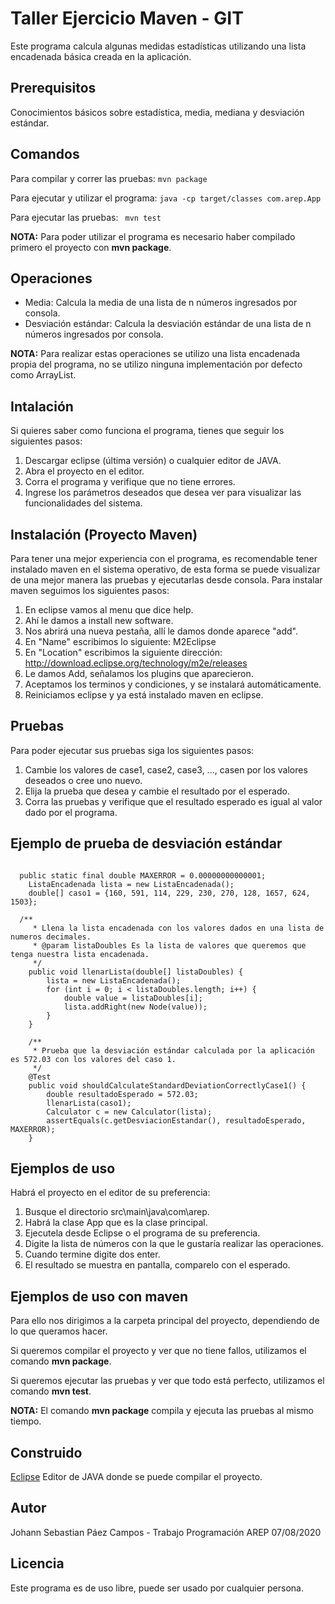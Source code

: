 # Taller Ejercicio Maven - GIT
 
 Este programa calcula algunas medidas estadísticas utilizando una lista encadenada básica creada en la aplicación.
 
 ## Prerequisitos
 
 Conocimientos básicos sobre estadística, media, mediana y desviación estándar.
 
 ## Comandos 
  Para compilar y correr las pruebas: ```mvn package```
  
  Para ejecutar y utilizar el programa: ```java -cp target/classes com.arep.App```

  Para ejecutar las pruebas: ``` mvn test```
  
  **NOTA:** Para poder utilizar el programa es necesario haber compilado primero el proyecto con **mvn package**.
 
 ## Operaciones
 - Media: Calcula la media de una lista de n números ingresados por consola.
 - Desviación estándar: Calcula la desviación estándar de una lista de n números ingresados por consola.
 
 **NOTA:** Para realizar estas operaciones se utilizo una lista encadenada propia del programa, no se utilizo ninguna implementación por defecto como ArrayList.

## Intalación 
Si quieres saber como funciona el programa, tienes que seguir los siguientes pasos:
1. Descargar eclipse (última versión) o cualquier editor de JAVA.
2. Abra el proyecto en el editor.
3. Corra el programa y verifique que no tiene errores.
4. Ingrese los parámetros deseados que desea ver para visualizar las funcionalidades del sistema.

## Instalación (Proyecto Maven)
Para tener una mejor experiencia con el programa, es recomendable tener instalado maven en el sistema operativo,
de esta forma se puede visualizar de una mejor manera las pruebas y ejecutarlas desde consola.
Para instalar maven seguimos los siguientes pasos:
1. En eclipse vamos al menu que dice help.
2. Ahí le damos a install new software.
3. Nos abrirá una nueva pestaña, allí le damos donde aparece "add".
4. En "Name" escribimos lo siguiente: M2Eclipse
5. En "Location" escribimos la siguiente dirección: http://download.eclipse.org/technology/m2e/releases
6. Le damos Add, señalamos los plugins que aparecieron.
7. Aceptamos los terminos y condiciones, y se instalará automáticamente.
8. Reiniciamos eclipse y ya está instalado maven en eclipse.

## Pruebas
Para poder ejecutar sus pruebas siga los siguientes pasos:
1. Cambie los valores de case1, case2, case3, ..., casen por los valores deseados o cree uno nuevo.
2. Elija la prueba que desea y cambie el resultado por el esperado.
3. Corra las pruebas y verifique que el resultado esperado es igual al valor dado por el programa.


## Ejemplo de prueba de desviación estándar
```

  public static final double MAXERROR = 0.00000000000001;
	ListaEncadenada lista = new ListaEncadenada();
	double[] caso1 = {160, 591, 114, 229, 230, 270, 128, 1657, 624, 1503};
  
  /**
	 * Llena la lista encadenada con los valores dados en una lista de numeros decimales. 
	 * @param listaDoubles Es la lista de valores que queremos que tenga nuestra lista encadenada.
	 */
    public void llenarLista(double[] listaDoubles) {
    	lista = new ListaEncadenada();
    	for (int i = 0; i < listaDoubles.length; i++) {
    		double value = listaDoubles[i];
    		lista.addRight(new Node(value));
    	}
    }
    
	/**
     * Prueba que la desviación estándar calculada por la aplicación es 572.03 con los valores del caso 1.
     */
	@Test
	public void shouldCalculateStandardDeviationCorrectlyCase1() {
		double resultadoEsperado = 572.03;
		llenarLista(caso1);
		Calculator c = new Calculator(lista);
		assertEquals(c.getDesviacionEstandar(), resultadoEsperado, MAXERROR);
	}

```

## Ejemplos de uso
Habrá el proyecto en el editor de su preferencia:
1. Busque el directorio src\main\java\com\arep\.
2. Habrá la clase App que es la clase principal.
3. Ejecutela desde Eclipse o el programa de su preferencia.
4. Digite la lista de números con la que le gustaría realizar las operaciones.
6. Cuando termine digite dos enter.
7. El resultado se muestra en pantalla, comparelo con el esperado.

## Ejemplos de uso con maven
Para ello nos dirigimos a la carpeta principal del proyecto, dependiendo de lo que queramos hacer.

Si queremos compilar el proyecto y ver que no tiene fallos, utilizamos el comando **mvn package**.

Si queremos ejecutar las pruebas y ver que todo está perfecto, utilizamos el comando **mvn test**.

**NOTA:** El comando **mvn package** compila y ejecuta las pruebas al mismo tiempo.

## Construido 
[Eclipse](https://www.eclipse.org/) Editor de JAVA donde se puede compilar el proyecto. 

## Autor
Johann Sebastian Páez Campos - Trabajo Programación AREP 07/08/2020

## Licencia
Este programa es de uso libre, puede ser usado por cualquier persona.

